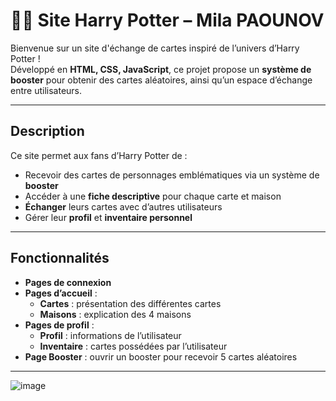# 🧙‍♂️ Site Harry Potter – Mila PAOUNOV

Bienvenue sur un site d'échange de cartes inspiré de l’univers d’Harry Potter !  
Développé en **HTML, CSS, JavaScript**, ce projet propose un **système de booster** pour obtenir des cartes aléatoires, ainsi qu’un espace d’échange entre utilisateurs.

---

## Description

Ce site permet aux fans d’Harry Potter de :
- Recevoir des cartes de personnages emblématiques via un système de **booster**
- Accéder à une **fiche descriptive** pour chaque carte et maison
- **Échanger** leurs cartes avec d’autres utilisateurs
- Gérer leur **profil** et **inventaire personnel**

---

## Fonctionnalités

- **Pages de connexion**
- **Pages d’accueil** :
  - **Cartes** : présentation des différentes cartes
  - **Maisons** : explication des 4 maisons
- **Pages de profil** :
  - **Profil** : informations de l’utilisateur
  - **Inventaire** : cartes possédées par l’utilisateur
- **Page Booster** : ouvrir un booster pour recevoir 5 cartes aléatoires

---

![image](https://github.com/user-attachments/assets/a85bc519-be13-4770-9bff-542a740681e3)

